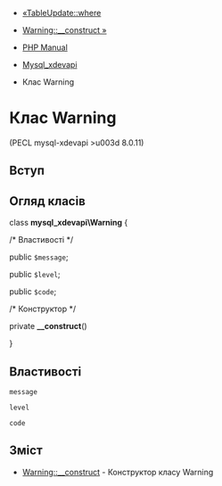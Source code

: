 - [«TableUpdate::where](mysql-xdevapi-tableupdate.where.md)
- [Warning::\_\_construct »](mysql-xdevapi-warning.construct.md)

- [PHP Manual](index.md)
- [Mysql_xdevapi](book.mysql-xdevapi.md)
- Клас Warning

# Клас Warning

(PECL mysql-xdevapi \>u003d 8.0.11)

## Вступ

## Огляд класів

class **mysql_xdevapi\Warning** {

/\* Властивості \*/

public `$message`;

public `$level`;

public `$code`;

/\* Конструктор \*/

private **\_\_construct**()

}

## Властивості

`message`

`level`

`code`

## Зміст

- [Warning::\_\_construct](mysql-xdevapi-warning.construct.md) -
Конструктор класу Warning
